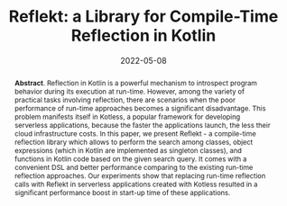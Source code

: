 ---
title: "Reflekt: a Library for Compile-Time Reflection in Kotlin"
authors: '<i>Anastasiia Birillo, Elena Lyulina, Maria Malysheva, Vladislav Tankov, and Timofey Bryksin</i>'
status: "accepted"
collection: publications
permalink: /publication/2022-05-08-reflekt
date: 2022-05-08
venue: "<b>ICSE'22</b>"
pdf: 'https://arxiv.org/abs/2202.06033'
tool: 'https://github.com/JetBrains-Research/reflekt'
counter_id: 'C37'
level: 'A*'
abstract: "<p><b>Abstract</b>. Reflection in Kotlin is a powerful mechanism to introspect program behavior during its execution at run-time. However, among the variety of practical tasks involving reflection, there are scenarios when the poor performance of run-time approaches becomes a significant disadvantage. This problem manifests itself in Kotless, a popular framework for developing serverless applications, because the faster the applications launch, the less their cloud infrastructure costs. In this paper, we present Reflekt - a compile-time reflection library which allows to perform the search among classes, object expressions (which in Kotlin are implemented as singleton classes), and functions in Kotlin code based on the given search query. It comes with a convenient DSL and better performance comparing to the existing run-time reflection approaches. Our experiments show that replacing run-time reflection calls with Reflekt in serverless applications created with Kotless resulted in a significant performance boost in start-up time of these applications.</p>"
---